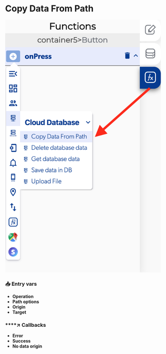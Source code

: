 # Copy Data From Path

![](../../../.gitbook/assets/captura-de-pantalla-2020-02-10-a-la-s-11.29.09.png)

###  <a id="entry-vars"></a>

### 📥 Entry vars <a id="entry-vars"></a>

* **Operation**
* **Path options**
* **Origin**
* **Target**

### \*\*\*\*↗ **Callbacks**

* **Error** 
* **Success**
* **No data origin**

